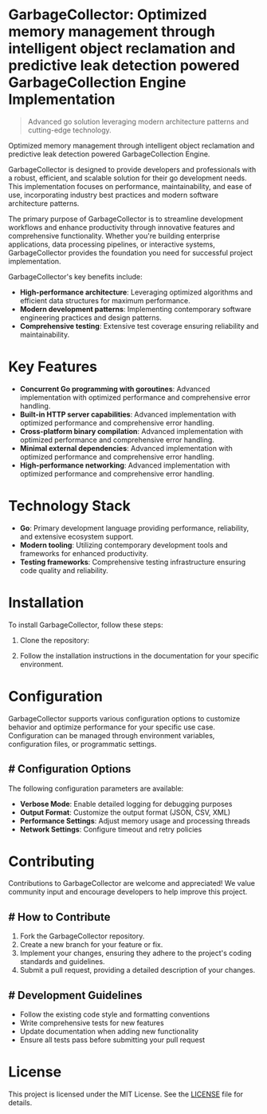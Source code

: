 <!-- fallback_GarbageCollector_20251019181904_41534 -->

# GarbageCollector: Optimized memory management through intelligent object reclamation and predictive leak detection powered GarbageCollection Engine Implementation
> Advanced go solution leveraging modern architecture patterns and cutting-edge technology.

Optimized memory management through intelligent object reclamation and predictive leak detection powered GarbageCollection Engine.

GarbageCollector is designed to provide developers and professionals with a robust, efficient, and scalable solution for their go development needs. This implementation focuses on performance, maintainability, and ease of use, incorporating industry best practices and modern software architecture patterns.

The primary purpose of GarbageCollector is to streamline development workflows and enhance productivity through innovative features and comprehensive functionality. Whether you're building enterprise applications, data processing pipelines, or interactive systems, GarbageCollector provides the foundation you need for successful project implementation.

GarbageCollector's key benefits include:

* **High-performance architecture**: Leveraging optimized algorithms and efficient data structures for maximum performance.
* **Modern development patterns**: Implementing contemporary software engineering practices and design patterns.
* **Comprehensive testing**: Extensive test coverage ensuring reliability and maintainability.

# Key Features

* **Concurrent Go programming with goroutines**: Advanced implementation with optimized performance and comprehensive error handling.
* **Built-in HTTP server capabilities**: Advanced implementation with optimized performance and comprehensive error handling.
* **Cross-platform binary compilation**: Advanced implementation with optimized performance and comprehensive error handling.
* **Minimal external dependencies**: Advanced implementation with optimized performance and comprehensive error handling.
* **High-performance networking**: Advanced implementation with optimized performance and comprehensive error handling.

# Technology Stack

* **Go**: Primary development language providing performance, reliability, and extensive ecosystem support.
* **Modern tooling**: Utilizing contemporary development tools and frameworks for enhanced productivity.
* **Testing frameworks**: Comprehensive testing infrastructure ensuring code quality and reliability.

# Installation

To install GarbageCollector, follow these steps:

1. Clone the repository:


2. Follow the installation instructions in the documentation for your specific environment.

# Configuration

GarbageCollector supports various configuration options to customize behavior and optimize performance for your specific use case. Configuration can be managed through environment variables, configuration files, or programmatic settings.

## # Configuration Options

The following configuration parameters are available:

* **Verbose Mode**: Enable detailed logging for debugging purposes
* **Output Format**: Customize the output format (JSON, CSV, XML)
* **Performance Settings**: Adjust memory usage and processing threads
* **Network Settings**: Configure timeout and retry policies

# Contributing

Contributions to GarbageCollector are welcome and appreciated! We value community input and encourage developers to help improve this project.

## # How to Contribute

1. Fork the GarbageCollector repository.
2. Create a new branch for your feature or fix.
3. Implement your changes, ensuring they adhere to the project's coding standards and guidelines.
4. Submit a pull request, providing a detailed description of your changes.

## # Development Guidelines

* Follow the existing code style and formatting conventions
* Write comprehensive tests for new features
* Update documentation when adding new functionality
* Ensure all tests pass before submitting your pull request

# License

This project is licensed under the MIT License. See the [LICENSE](https://github.com/pee331/GarbageCollector/blob/main/LICENSE) file for details.

